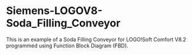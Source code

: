 # Siemens-LOGOV8-Soda_Filling_Conveyor
This is an example of a Soda Filling Conveyor for LOGO!Soft Comfort V8.2 programmed using Function Block Diagram (FBD).
